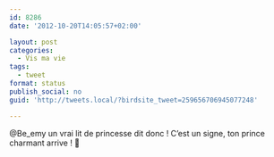 ```yaml
---
id: 8286
date: '2012-10-20T14:05:57+02:00'

layout: post
categories:
  - Vis ma vie
tags:
  - tweet
format: status
publish_social: no
guid: 'http://tweets.local/?birdsite_tweet=259656706945077248'

---
```


@Be\_emy un vrai lit de princesse dit donc ! C’est un signe, ton prince charmant arrive ! 🙂
